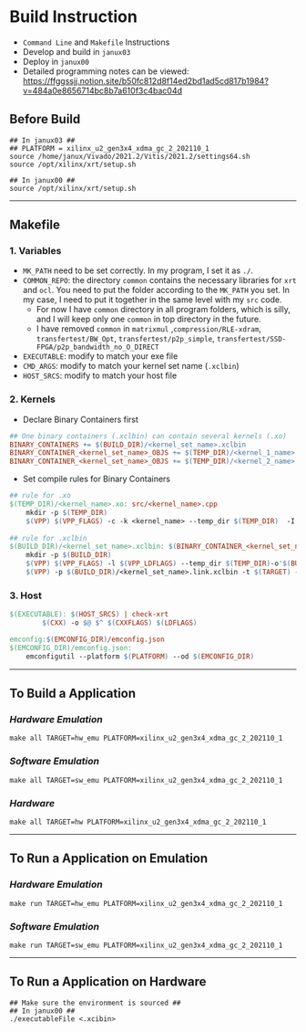 # Build Instruction

- `Command Line` and `Makefile` Instructions
- Develop and build in `janux03`
- Deploy in `janux00`
- Detailed programming notes can be viewed: https://ffggssjj.notion.site/b50fc812d8f14ed2bd1ad5cd817b1984?v=484a0e8656714bc8b7a610f3c4bac04d



## Before Build

```shell
## In janux03 ##
## PLATFORM = xilinx_u2_gen3x4_xdma_gc_2_202110_1
source /home/janux/Vivado/2021.2/Vitis/2021.2/settings64.sh
source /opt/xilinx/xrt/setup.sh

## In janux00 ##
source /opt/xilinx/xrt/setup.sh
```

<hr />

## Makefile

### 1. Variables

- `MK_PATH` need to be set correctly. In my program, I set it as `./`.
- `COMMON_REPO`: the directory `common` contains the necessary libraries for `xrt` and `ocl`. You need to put the folder according to the `MK_PATH` you set. In my case, I need to put it together in the same level with my `src` code. 
  - For now I have `common` directory in all program folders, which is silly, and I will keep only one `common` in top directory in the future. 
  - I have removed `common` in `matrixmul` ,`compression/RLE-xdram`, `transfertest/BW_Opt`, `transfertest/p2p_simple`, `transfertest/SSD-FPGA/p2p_bandwidth_no_O_DIRECT`
- `EXECUTABLE`: modify to match your exe file
- `CMD_ARGS`: modify to match your kernel set name (`.xclbin`)
- `HOST_SRCS`: modify to match your host file

### 2. Kernels

- Declare Binary Containers first

```makefile
## One binary containers (.xclbin) can contain several kernels (.xo)
BINARY_CONTAINERS += $(BUILD_DIR)/<kernel_set_name>.xclbin
BINARY_CONTAINER_<kernel_set_name>_OBJS += $(TEMP_DIR)/<kernel_1_name>.xo
BINARY_CONTAINER_<kernel_set_name>_OBJS += $(TEMP_DIR)/<kernel_2_name>.xo
```

- Set compile rules for Binary Containers

```makefile
## rule for .xo
$(TEMP_DIR)/<kernel_name>.xo: src/<kernel_name>.cpp
	mkdir -p $(TEMP_DIR)
	$(VPP) $(VPP_FLAGS) -c -k <kernel_name> --temp_dir $(TEMP_DIR)  -I'$(<D)' -o'$@' '$<'
	
## rule for .xclbin
$(BUILD_DIR)/<kernel_set_name>.xclbin: $(BINARY_CONTAINER_<kernel_set_name>_OBJS)
	mkdir -p $(BUILD_DIR)
	$(VPP) $(VPP_FLAGS) -l $(VPP_LDFLAGS) --temp_dir $(TEMP_DIR)-o'$(BUILD_DIR)/<kernel_set_name>.link.xclbin' $(+)
	$(VPP) -p $(BUILD_DIR)/<kernel_set_name>.link.xclbin -t $(TARGET) --platform $(PLATFORM) --package.out_dir $(PACKAGE_OUT) -o $(BUILD_DIR)/<kernel_set_name>.xclbin
```

### 3. Host

```makefile
$(EXECUTABLE): $(HOST_SRCS) | check-xrt
		$(CXX) -o $@ $^ $(CXXFLAGS) $(LDFLAGS)

emconfig:$(EMCONFIG_DIR)/emconfig.json
$(EMCONFIG_DIR)/emconfig.json:
	emconfigutil --platform $(PLATFORM) --od $(EMCONFIG_DIR)
```



<hr />

## To Build a Application

### ***Hardware Emulation***

```shell
make all TARGET=hw_emu PLATFORM=xilinx_u2_gen3x4_xdma_gc_2_202110_1
```

### ***Software Emulation***

```shell
make all TARGET=sw_emu PLATFORM=xilinx_u2_gen3x4_xdma_gc_2_202110_1
```

### ***Hardware***

```shell
make all TARGET=hw PLATFORM=xilinx_u2_gen3x4_xdma_gc_2_202110_1
```

<hr />

## To Run a Application on Emulation

### ***Hardware Emulation***

```shell
make run TARGET=hw_emu PLATFORM=xilinx_u2_gen3x4_xdma_gc_2_202110_1 
```

### ***Software Emulation***

```shell
make run TARGET=sw_emu PLATFORM=xilinx_u2_gen3x4_xdma_gc_2_202110_1
```

<hr />

## To Run a Application on Hardware

```shell
## Make sure the environment is sourced ##
## In janux00 ##
./executableFile <.xcibin>
```

